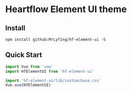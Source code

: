 # Heartflow Element UI theme

## Install
```shell
npm install github:MrLyfing/hf-element-ui -S
```

## Quick Start
``` javascript
import Vue from 'vue'
import HfElementUI from 'hf-element-ui'

import 'hf-element-ui/lib/custom/base.css'
Vue.use(HfElementUI)
```